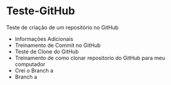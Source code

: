 # Teste-GitHub
Teste de criação de um repositório no GitHub
* Informações Adicionais
* Treinamento de Commit no GitHub
* Teste de Clone do GitHub
* Treinamento de como clonar repositorio do GitHub para meu computador
* Crei o Branch a
* Branch a

